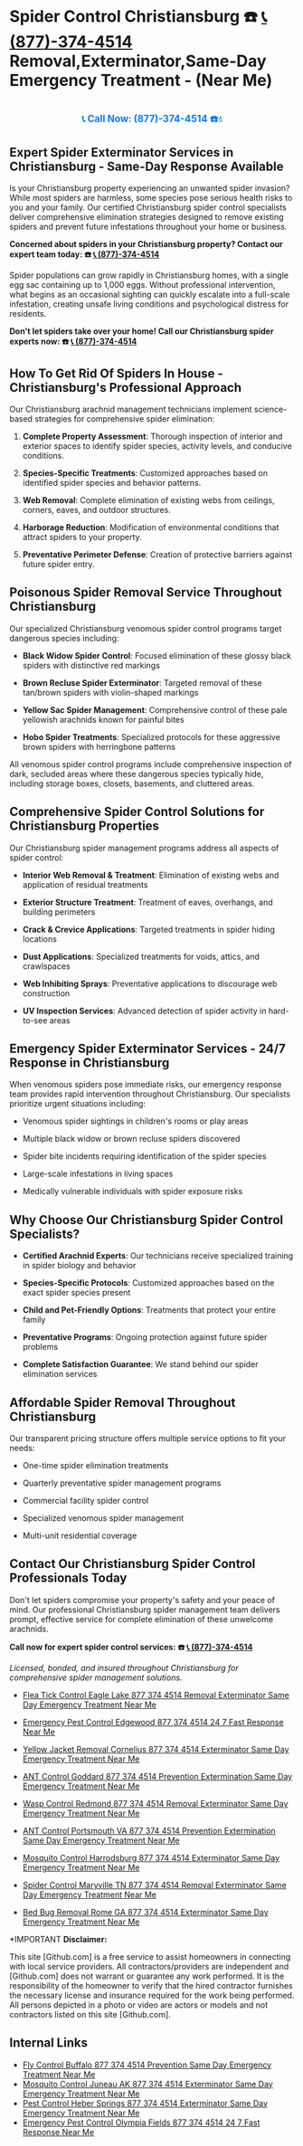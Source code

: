 # Spider Control Christiansburg ☎️ [📞 (877)-374-4514](https://pest-control-4514.netlify.app) Removal,Exterminator,Same-Day Emergency Treatment - (Near Me)
# 

<p align="center" style="font-size: 1.2em; font-weight: bold; margin: 20px 0;">
  <a href="https://pest-control-4514.netlify.app" target="_blank" style="color: #007BFF; text-decoration: none;">📞 Call Now: (877)-374-4514 ☎️💧</a>
</p>

## Expert Spider Exterminator Services in Christiansburg - Same-Day Response Available

Is your Christiansburg property experiencing an unwanted spider invasion? While most spiders are harmless, some species pose serious health risks to you and your family. Our certified Christiansburg spider control specialists deliver comprehensive elimination strategies designed to remove existing spiders and prevent future infestations throughout your home or business.

**Concerned about spiders in your Christiansburg property? Contact our expert team today: ☎️ [📞 (877)-374-4514](https://pest-control-4514.netlify.app)**

Spider populations can grow rapidly in Christiansburg homes, with a single egg sac containing up to 1,000 eggs. Without professional intervention, what begins as an occasional sighting can quickly escalate into a full-scale infestation, creating unsafe living conditions and psychological distress for residents.

**Don't let spiders take over your home! Call our Christiansburg spider experts now: ☎️ [📞 (877)-374-4514](https://pest-control-4514.netlify.app)**

## How To Get Rid Of Spiders In House - Christiansburg's Professional Approach

Our Christiansburg arachnid management technicians implement science-based strategies for comprehensive spider elimination:

1. **Complete Property Assessment**: Thorough inspection of interior and exterior spaces to identify spider species, activity levels, and conducive conditions.

2. **Species-Specific Treatments**: Customized approaches based on identified spider species and behavior patterns.

3. **Web Removal**: Complete elimination of existing webs from ceilings, corners, eaves, and outdoor structures.

4. **Harborage Reduction**: Modification of environmental conditions that attract spiders to your property.

5. **Preventative Perimeter Defense**: Creation of protective barriers against future spider entry.

## Poisonous Spider Removal Service Throughout Christiansburg

Our specialized Christiansburg venomous spider control programs target dangerous species including:

- **Black Widow Spider Control**: Focused elimination of these glossy black spiders with distinctive red markings

- **Brown Recluse Spider Exterminator**: Targeted removal of these tan/brown spiders with violin-shaped markings

- **Yellow Sac Spider Management**: Comprehensive control of these pale yellowish arachnids known for painful bites

- **Hobo Spider Treatments**: Specialized protocols for these aggressive brown spiders with herringbone patterns

All venomous spider control programs include comprehensive inspection of dark, secluded areas where these dangerous species typically hide, including storage boxes, closets, basements, and cluttered areas.

## Comprehensive Spider Control Solutions for Christiansburg Properties

Our Christiansburg spider management programs address all aspects of spider control:

- **Interior Web Removal & Treatment**: Elimination of existing webs and application of residual treatments

- **Exterior Structure Treatment**: Treatment of eaves, overhangs, and building perimeters

- **Crack & Crevice Applications**: Targeted treatments in spider hiding locations

- **Dust Applications**: Specialized treatments for voids, attics, and crawlspaces

- **Web Inhibiting Sprays**: Preventative applications to discourage web construction

- **UV Inspection Services**: Advanced detection of spider activity in hard-to-see areas

## Emergency Spider Exterminator Services - 24/7 Response in Christiansburg

When venomous spiders pose immediate risks, our emergency response team provides rapid intervention throughout Christiansburg. Our specialists prioritize urgent situations including:

- Venomous spider sightings in children's rooms or play areas

- Multiple black widow or brown recluse spiders discovered

- Spider bite incidents requiring identification of the spider species

- Large-scale infestations in living spaces

- Medically vulnerable individuals with spider exposure risks

## Why Choose Our Christiansburg Spider Control Specialists?

- **Certified Arachnid Experts**: Our technicians receive specialized training in spider biology and behavior

- **Species-Specific Protocols**: Customized approaches based on the exact spider species present

- **Child and Pet-Friendly Options**: Treatments that protect your entire family

- **Preventative Programs**: Ongoing protection against future spider problems

- **Complete Satisfaction Guarantee**: We stand behind our spider elimination services

## Affordable Spider Removal Throughout Christiansburg

Our transparent pricing structure offers multiple service options to fit your needs:

- One-time spider elimination treatments

- Quarterly preventative spider management programs

- Commercial facility spider control

- Specialized venomous spider management

- Multi-unit residential coverage

## Contact Our Christiansburg Spider Control Professionals Today

Don't let spiders compromise your property's safety and your peace of mind. Our professional Christiansburg spider management team delivers prompt, effective service for complete elimination of these unwelcome arachnids.

**Call now for expert spider control services: ☎️ [📞 (877)-374-4514](https://pest-control-4514.netlify.app)**

*Licensed, bonded, and insured throughout Christiansburg for comprehensive spider management solutions.*


- [Flea Tick Control Eagle Lake 877 374 4514 Removal Exterminator Same Day Emergency Treatment Near Me](https://github.com/allyoucaneatsushiin/pest-control/blob/main/Flea-Tick-Control-Eagle-Lake-877-374-4514-Removal-Exterminator-Same-Day-Emergency-Treatment-Near-Me.md)
- [Emergency Pest Control Edgewood 877 374 4514 24 7 Fast Response Near Me](https://github.com/allyoucaneatsushiin/pest-control/blob/main/Emergency-Pest-Control-Edgewood-877-374-4514-24-7-Fast-Response-Near-Me.md)
- [Yellow Jacket Removal Cornelius 877 374 4514 Exterminator Same Day Emergency Treatment Near Me](https://github.com/allyoucaneatsushiin/pest-control/blob/main/Yellow-Jacket-Removal-Cornelius-877-374-4514-Exterminator-Same-Day-Emergency-Treatment-Near-Me.md)


- [ANT Control Goddard 877 374 4514 Prevention Extermination Same Day Emergency Treatment Near Me](https://github.com/allyoucaneatsushiin/pest-control/blob/main/ANT-Control-Goddard-877-374-4514-Prevention-Extermination-Same-Day-Emergency-Treatment-Near-Me.md)
- [Wasp Control Redmond 877 374 4514 Removal Exterminator Same Day Emergency Treatment Near Me](https://github.com/allyoucaneatsushiin/pest-control/blob/main/Wasp-Control-Redmond-877-374-4514-Removal-Exterminator-Same-Day-Emergency-Treatment-Near-Me.md)
- [ANT Control Portsmouth VA 877 374 4514 Prevention Extermination Same Day Emergency Treatment Near Me](https://github.com/allyoucaneatsushiin/pest-control/blob/main/ANT-Control-Portsmouth-VA-877-374-4514-Prevention-Extermination-Same-Day-Emergency-Treatment-Near-Me.md)


- [Mosquito Control Harrodsburg 877 374 4514 Exterminator Same Day Emergency Treatment Near Me](https://github.com/allyoucaneatsushiin/pest-control/blob/main/Mosquito-Control-Harrodsburg-877-374-4514-Exterminator-Same-Day-Emergency-Treatment-Near-Me.md)
- [Spider Control Maryville TN 877 374 4514 Removal Exterminator Same Day Emergency Treatment Near Me](https://github.com/allyoucaneatsushiin/pest-control/blob/main/Spider-Control-Maryville-TN-877-374-4514-Removal-Exterminator-Same-Day-Emergency-Treatment-Near-Me.md)
- [Bed Bug Removal Rome GA 877 374 4514 Exterminator Same Day Emergency Treatment Near Me](https://github.com/allyoucaneatsushiin/pest-control/blob/main/Bed-Bug-Removal-Rome-GA-877-374-4514-Exterminator-Same-Day-Emergency-Treatment-Near-Me.md)


*IMPORTANT **Disclaimer:**  

This site [Github.com] is a free service to assist homeowners in connecting with local service providers. All contractors/providers are independent and [Github.com] does not warrant or guarantee any work performed. It is the responsibility of the homeowner to verify that the hired contractor furnishes the necessary license and insurance required for the work being performed. All persons depicted in a photo or video are actors or models and not contractors listed on this site [Github.com].


## Internal Links
- [Fly Control Buffalo 877 374 4514 Prevention Same Day Emergency Treatment Near Me](https://github.com/allyoucaneatsushiin/pest-control/blob/main/Fly-Control-Buffalo-877-374-4514-Prevention-Same-Day-Emergency-Treatment-Near-Me.md)
- [Mosquito Control Juneau AK 877 374 4514 Exterminator Same Day Emergency Treatment Near Me](https://github.com/allyoucaneatsushiin/pest-control/blob/main/Mosquito-Control-Juneau-AK-877-374-4514-Exterminator-Same-Day-Emergency-Treatment-Near-Me.md)
- [Pest Control Heber Springs 877 374 4514 Exterminator Same Day Emergency Treatment Near Me](https://github.com/allyoucaneatsushiin/pest-control/blob/main/Pest-Control-Heber-Springs-877-374-4514-Exterminator-Same-Day-Emergency-Treatment-Near-Me.md)
- [Emergency Pest Control Olympia Fields 877 374 4514 24 7 Fast Response Near Me](https://github.com/allyoucaneatsushiin/pest-control/blob/main/Emergency-Pest-Control-Olympia-Fields-877-374-4514-24-7-Fast-Response-Near-Me.md)
